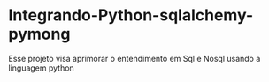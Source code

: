 # Integrando-Python-sqlalchemy-pymong
Esse projeto visa aprimorar o entendimento em Sql e Nosql usando a linguagem python
